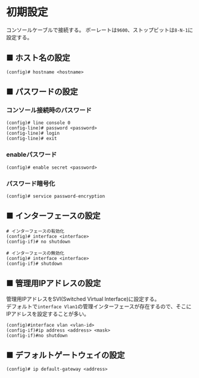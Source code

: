 # 初期設定
コンソールケーブルで接続する。
ボーレートは`9600`、ストップビットは`8-N-1`に設定する。

## ■ ホスト名の設定
```
(config)# hostname <hostname>
```

## ■ パスワードの設定
### コンソール接続時のパスワード
```
(config)# line console 0
(config-line)# password <password>
(config-line)# login
(config-line)# exit
```
### enableパスワード
```
(config)# enable secret <password>
```
### パスワード暗号化
```
(config)# service password-encryption
```

## ■ インターフェースの設定
```
# インターフェースの有効化
(config)# interface <interface>
(config-if)# no shutdown

# インターフェースの無効化
(config)# interface <interface>
(config-if)# shutdown
```

## ■ 管理用IPアドレスの設定
管理用IPアドレスをSVI(Switched Virtual Interface)に設定する。  
デフォルトで`interface Vlan1`の管理インターフェースが存在するので、そこにIPアドレスを設定することが多い。
```
(config)#interface vlan <vlan-id>
(config-if)#ip address <address> <mask>
(config-if)#no shutdown
```

## ■ デフォルトゲートウェイの設定
```
(config)# ip default-gateway <address>
```
